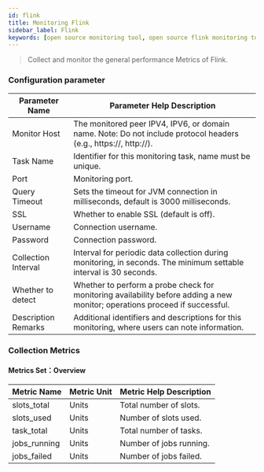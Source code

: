 ```yaml
---
id: flink  
title: Monitoring Flink      
sidebar_label: Flink
keywords: [open source monitoring tool, open source flink monitoring tool]
---
```


> Collect and monitor the general performance Metrics of Flink.


### Configuration parameter

| Parameter Name      | Parameter Help Description                                                                                                  |
|---------------------|-----------------------------------------------------------------------------------------------------------------------------|
| Monitor Host        | The monitored peer IPV4, IPV6, or domain name. Note: Do not include protocol headers (e.g., https://, http://).             |
| Task Name           | Identifier for this monitoring task, name must be unique.                                                                   |
| Port                | Monitoring port.                                                                                                            |
| Query Timeout       | Sets the timeout for JVM connection in milliseconds, default is 3000 milliseconds.                                          |
| SSL                 | Whether to enable SSL (default is off).                                                                                     |
| Username            | Connection username.                                                                                                        |
| Password            | Connection password.                                                                                                        |
| Collection Interval | Interval for periodic data collection during monitoring, in seconds. The minimum settable interval is 30 seconds.           |
| Whether to detect   | Whether to perform a probe check for monitoring availability before adding a new monitor; operations proceed if successful. |
| Description Remarks | Additional identifiers and descriptions for this monitoring, where users can note information.                              |

### Collection Metrics

#### Metrics Set：Overview

| Metric Name   | Metric Unit | Metric Help Description |
|---------------|-------------|-------------------------|
| slots_total   | Units       | Total number of slots.  |
| slots_used    | Units       | Number of slots used.   |
| task_total    | Units       | Total number of tasks.  |
| jobs_running  | Units       | Number of jobs running. |
| jobs_failed   | Units       | Number of jobs failed.  |



